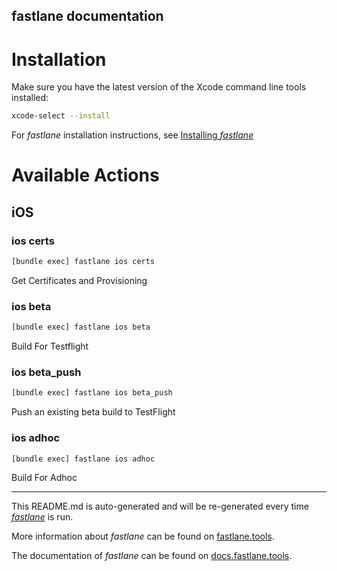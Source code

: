 fastlane documentation
----

# Installation

Make sure you have the latest version of the Xcode command line tools installed:

```sh
xcode-select --install
```

For _fastlane_ installation instructions, see [Installing _fastlane_](https://docs.fastlane.tools/#installing-fastlane)

# Available Actions

## iOS

### ios certs

```sh
[bundle exec] fastlane ios certs
```

Get Certificates and Provisioning

### ios beta

```sh
[bundle exec] fastlane ios beta
```

Build For Testflight

### ios beta_push

```sh
[bundle exec] fastlane ios beta_push
```

Push an existing beta build to TestFlight

### ios adhoc

```sh
[bundle exec] fastlane ios adhoc
```

Build For Adhoc

----

This README.md is auto-generated and will be re-generated every time [_fastlane_](https://fastlane.tools) is run.

More information about _fastlane_ can be found on [fastlane.tools](https://fastlane.tools).

The documentation of _fastlane_ can be found on [docs.fastlane.tools](https://docs.fastlane.tools).
